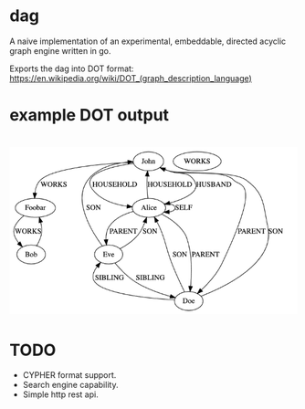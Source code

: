 # dag
A naive implementation of an experimental, embeddable, directed acyclic graph engine written in go.

Exports the dag into DOT format: https://en.wikipedia.org/wiki/DOT_(graph_description_language)

# example DOT output

<h1 align="center">
    <img src="https://raw.githubusercontent.com/dbcoliveira/dag/master/graph.png" alt="graphvizz">
</h1>

# TODO

- CYPHER format support.
- Search engine capability.
- Simple http rest api.

